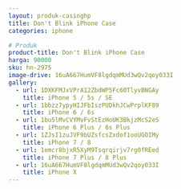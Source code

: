 ```yaml
---
layout: produk-casinghp
title: Don't Blink iPhone Case
categories: iphone

# Produk
product-title: Don't Blink iPhone Case
harga: 90000
sku: hn-2975
image-drive: 16uA667HumVF8lgdqmMUd3wQv2qoy033I
gallery:
  - url: 1DXKFMJxVPrA12ZbdWP5Fc60TlyvBNGAy
    title: iPhone 5 / 5s / SE
  - url: 1bbzz7ypyHIJFbIszPUDkhJCwPrplKF89
    title: iPhone 6 / 6s
  - url: 1bu5lMvCVYMvFvStEzHoUK3BkjzMcS2eS
    title: iPhone 6 Plus / 6s Plus
  - url: 1ZJsI1zuJVF9bUZsfcsZxdof1ooUGOIMy
    title: iPhone 7 / 8
  - url: 1emcr8bjxR5XyM9Tsqrqirjv7rg0fREed
    title: iPhone 7 Plus / 8 Plus
  - url: 16uA667HumVF8lgdqmMUd3wQv2qoy033I
    title: iPhone X
---
```

